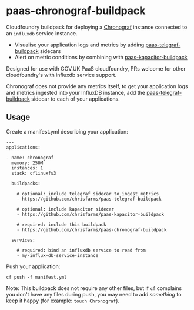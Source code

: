 # paas-chronograf-buildpack

Cloudfoundry buildpack for deploying a [Chronograf][chronograf] instance
connected to an `influxdb` service instance.

* Visualise your application logs and metrics by adding [paas-telegraf-buildpack][] sidecars
* Alert on metric conditions by combining with [paas-kapacitor-buildpack][]

Designed for use with GOV.UK PaaS cloudfoundry, PRs welcome for other
cloudfoundry's with influxdb service support.

Chronograf does not provide any metrics itself, to get
your application logs and metrics ingested into your
InfluxDB instance, add the [paas-telegraf-buildpack][]
sidecar to each of your applications.

## Usage

Create a manifest.yml describing your application:

```
---
applications:

- name: chronograf
  memory: 250M
  instances: 1
  stack: cflinuxfs3

  buildpacks:

    # optional: include telegraf sidecar to ingest metrics
    - https://github.com/chrisfarms/paas-telegraf-buildpack

    # optional: include kapacitor sidecar
    - https://github.com/chrisfarms/paas-kapacitor-buildpack

    # required: include this buildpack
    - https://github.com/chrisfarms/paas-chronograf-buildpack

  services:

    # required: bind an influxdb service to read from
    - my-influx-db-service-instance
```

Push your application:

```
cf push -f manifest.yml
```

Note: This buildpack does not require any other files, but if `cf` complains
you don't have any files during push, you may need to add _something_ to keep
it happy (for example: `touch Chronograf`).

[chronograf]: https://www.influxdata.com/time-series-platform/chronograf/
[paas-kapacitor-buildpack]: https://github.com/chrisfarms/paas-kapacitor-buildpack
[paas-telegraf-buildpack]: https://github.com/chrisfarms/paas-telegraf-buildpack
